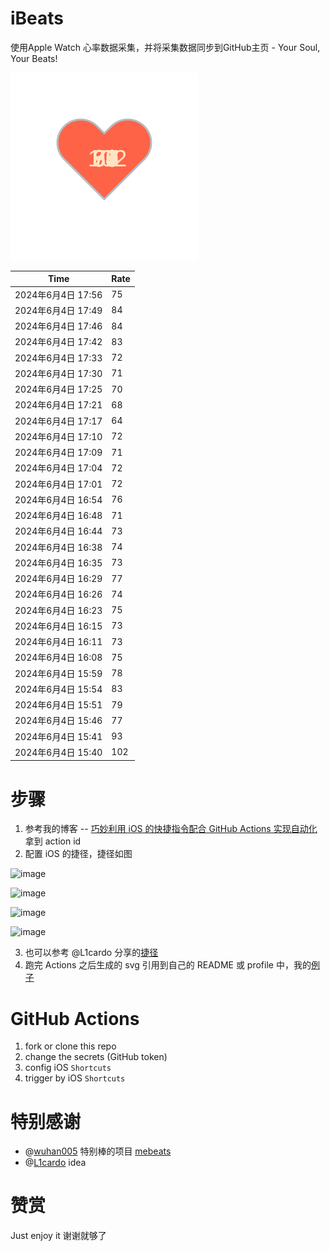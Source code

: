 # iBeats
使用Apple Watch 心率数据采集，并将采集数据同步到GitHub主页 - Your Soul, Your Beats!

![](./files/heart.svg)

<!--START_SECTION:my_heart_rate-->
| Time | Rate | 
 | ---- | ---- | 
| 2024年6月4日 17:56 | 75 |
| 2024年6月4日 17:49 | 84 |
| 2024年6月4日 17:46 | 84 |
| 2024年6月4日 17:42 | 83 |
| 2024年6月4日 17:33 | 72 |
| 2024年6月4日 17:30 | 71 |
| 2024年6月4日 17:25 | 70 |
| 2024年6月4日 17:21 | 68 |
| 2024年6月4日 17:17 | 64 |
| 2024年6月4日 17:10 | 72 |
| 2024年6月4日 17:09 | 71 |
| 2024年6月4日 17:04 | 72 |
| 2024年6月4日 17:01 | 72 |
| 2024年6月4日 16:54 | 76 |
| 2024年6月4日 16:48 | 71 |
| 2024年6月4日 16:44 | 73 |
| 2024年6月4日 16:38 | 74 |
| 2024年6月4日 16:35 | 73 |
| 2024年6月4日 16:29 | 77 |
| 2024年6月4日 16:26 | 74 |
| 2024年6月4日 16:23 | 75 |
| 2024年6月4日 16:15 | 73 |
| 2024年6月4日 16:11 | 73 |
| 2024年6月4日 16:08 | 75 |
| 2024年6月4日 15:59 | 78 |
| 2024年6月4日 15:54 | 83 |
| 2024年6月4日 15:51 | 79 |
| 2024年6月4日 15:46 | 77 |
| 2024年6月4日 15:41 | 93 |
| 2024年6月4日 15:40 | 102 |

<!--END_SECTION:my_heart_rate-->

# 步骤
1. 参考我的博客 -- [巧妙利用 iOS 的快捷指令配合 GitHub Actions 实现自动化](https://github.com/yihong0618/gitblog/issues/198) 拿到 action id
2. 配置 iOS 的捷径，捷径如图

![image](https://user-images.githubusercontent.com/15976103/122154218-0db0b480-ce97-11eb-93bb-5aec07c558dc.png)

![image](https://user-images.githubusercontent.com/15976103/122154236-186b4980-ce97-11eb-8e4b-70551a0391ae.png)

![image](https://user-images.githubusercontent.com/15976103/122154268-2d47dd00-ce97-11eb-902e-3acf292265a9.png)

![image](https://user-images.githubusercontent.com/15976103/122174055-fa144680-ceb4-11eb-9be2-3eb83cd516f7.png)

3. 也可以参考 @L1cardo 分享的[捷径](https://www.icloud.com/shortcuts/6ab6047b459c41ad822ad6b94b1c03d4)
4. 跑完 Actions 之后生成的 svg 引用到自己的 README 或 profile 中，我的[例子](https://github.com/yihong0618) 

# GitHub Actions

1. fork or clone this repo
2. change the secrets (GitHub token)
3. config iOS `Shortcuts` 
4. trigger by iOS `Shortcuts`

# 特别感谢
- @[wuhan005](https://github.com/wuhan005) 特别棒的项目 [mebeats](https://github.com/wuhan005/mebeats)
- @[L1cardo](https://github.com/L1cardo) idea

# 赞赏
Just enjoy it
谢谢就够了

